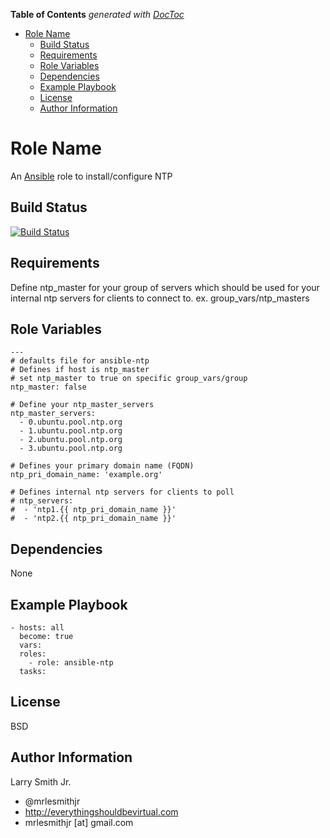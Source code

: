 <!-- START doctoc generated TOC please keep comment here to allow auto update -->
<!-- DON'T EDIT THIS SECTION, INSTEAD RE-RUN doctoc TO UPDATE -->
**Table of Contents**  *generated with [DocToc](https://github.com/thlorenz/doctoc)*

- [Role Name](#role-name)
  - [Build Status](#build-status)
  - [Requirements](#requirements)
  - [Role Variables](#role-variables)
  - [Dependencies](#dependencies)
  - [Example Playbook](#example-playbook)
  - [License](#license)
  - [Author Information](#author-information)

<!-- END doctoc generated TOC please keep comment here to allow auto update -->

Role Name
=========

An [Ansible] role to install/configure NTP

Build Status
------------

[![Build Status](https://travis-ci.org/mrlesmithjr/ansible-ntp.svg?branch=master)](https://travis-ci.org/mrlesmithjr/ansible-ntp)

Requirements
------------

Define ntp_master for your group of servers which should be used for your
internal ntp servers for clients to connect to.
ex. group_vars/ntp_masters

Role Variables
--------------

```
---
# defaults file for ansible-ntp
# Defines if host is ntp_master
# set ntp_master to true on specific group_vars/group
ntp_master: false

# Define your ntp_master_servers
ntp_master_servers:
  - 0.ubuntu.pool.ntp.org
  - 1.ubuntu.pool.ntp.org
  - 2.ubuntu.pool.ntp.org
  - 3.ubuntu.pool.ntp.org

# Defines your primary domain name (FQDN)
ntp_pri_domain_name: 'example.org'

# Defines internal ntp servers for clients to poll
# ntp_servers:
#  - 'ntp1.{{ ntp_pri_domain_name }}'
#  - 'ntp2.{{ ntp_pri_domain_name }}'
```

Dependencies
------------

None

Example Playbook
----------------

```
- hosts: all
  become: true
  vars:
  roles:
    - role: ansible-ntp
  tasks:
```

License
-------

BSD

Author Information
------------------

Larry Smith Jr.
- @mrlesmithjr
- http://everythingshouldbevirtual.com
- mrlesmithjr [at] gmail.com

[Ansible]: <https://www.ansible.com>
